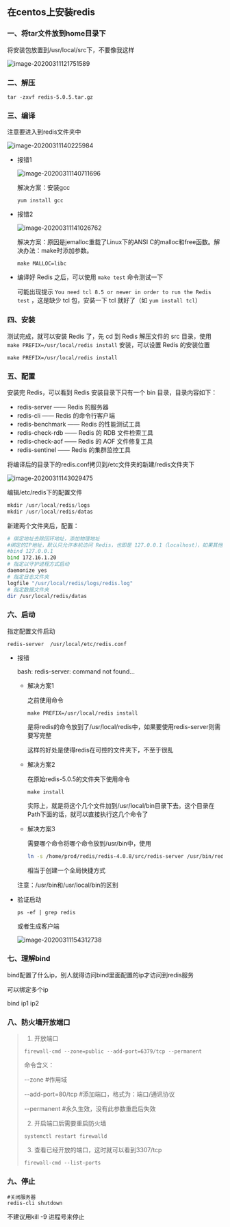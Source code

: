 ## 在centos上安装redis

### 一、将tar文件放到home目录下

将安装包放置到/usr/local/src下，不要像我这样

![image-20200311121751589](C:\Users\lenovo\AppData\Roaming\Typora\typora-user-images\image-20200311121751589.png)

### 二、解压

```
tar -zxvf redis-5.0.5.tar.gz
```

### 三、编译

注意要进入到redis文件夹中

![image-20200311140225984](C:\Users\lenovo\AppData\Roaming\Typora\typora-user-images\image-20200311140225984.png)

+ 报错1

  ![image-20200311140711696](C:\Users\lenovo\AppData\Roaming\Typora\typora-user-images\image-20200311140711696.png)

  解决方案：安装gcc

  ``` 
  yum install gcc
  ```

+ 报错2

  ![image-20200311141026762](C:\Users\lenovo\AppData\Roaming\Typora\typora-user-images\image-20200311141026762.png)

  解决方案：原因是jemalloc重载了Linux下的ANSI C的malloc和free函数。解决办法：make时添加参数。

  ``` 
  make MALLOC=libc
  ```

+ 编译好 Redis 之后，可以使用 `make test` 命令测试一下

  可能出现提示 `You need tcl 8.5 or newer in order to run the Redis test` ，这是缺少 tcl 包，安装一下 tcl 就好了（如 `yum install tcl`）

### 四、安装

测试完成，就可以安装 Redis 了，先 cd 到 Redis 解压文件的 src 目录，使用 `make PREFIX=/usr/local/redis install` 安装，可以设置 Redis 的安装位置



``` 
make PREFIX=/usr/local/redis install
```

### 五、配置

安装完 Redis，可以看到 Redis 安装目录下只有一个 bin 目录，目录内容如下：

- redis-server —— Redis 的服务器
- redis-cli —— Redis 的命令行客户端
- redis-benchmark —— Redis 的性能测试工具
- redis-check-rdb —— Redis 的 RDB 文件检索工具
- redis-check-aof —— Redis 的 AOF 文件修复工具
- redis-sentinel —— Redis 的集群监控工具

将编译后的目录下的redis.conf拷贝到/etc文件夹的新建/redis文件夹下

![image-20200311143029475](C:\Users\lenovo\AppData\Roaming\Typora\typora-user-images\image-20200311143029475.png)

编辑/etc/redis下的配置文件

```csharp
mkdir /usr/local/redis/logs
mkdir /usr/local/redis/datas
```

新建两个文件夹后，配置：

```bash
# 绑定地址去除回环地址，添加物理地址
#绑定的IP地址，默认只允许本机访问 Redis，也即是 127.0.0.1（localhost），如果其他IP也想访问，可以将 bind 127.0.0.1 改为 bind 指定的IP地址，IP 地址设置成 0.0.0.0 表示允许任何IP访问，但这样做不安全
#bind 127.0.0.1
bind 172.16.1.20
# 指定以守护进程方式启动
daemonize yes
# 指定日志文件夹
logfile "/usr/local/redis/logs/redis.log"
# 指定数据文件夹
dir /usr/local/redis/datas
```

### 六、启动

指定配置文件启动

``` 
redis-server  /usr/local/etc/redis.conf 
```

+ 报错

  bash: redis-server: command not found...

  + 解决方案1

    之前使用命令

    ``` 
    make PREFIX=/usr/local/redis install
    ```

    是将redis的命令放到了/usr/local/redis中，如果要使用redis-server则需要写完整

    这样的好处是使得redis在可控的文件夹下，不至于很乱

  + 解决方案2

    在原始redis-5.0.5的文件夹下使用命令

    ``` 
    make install
    ```

    实际上，就是将这个几个文件加到/usr/local/bin目录下去。这个目录在Path下面的话，就可以直接执行这几个命令了

  + 解决方案3

    需要哪个命令将哪个命令放到/usr/bin中，使用

    ``` bash
    ln -s /home/prod/redis/redis-4.0.8/src/redis-server /usr/bin/redis-server
    ```

    相当于创建一个全局快捷方式

  注意：/usr/bin和/usr/local/bin的区别

+ 验证启动

  ``` 
  ps -ef | grep redis
  ```

  或者生成客户端

  ![image-20200311154312738](C:\Users\lenovo\AppData\Roaming\Typora\typora-user-images\image-20200311154312738.png)

### 七、理解bind

bind配置了什么ip，别人就得访问bind里面配置的ip才访问到redis服务

可以绑定多个ip

bind ip1 ip2

### 八、防火墙开放端口

> 1. 开放端口
>
> ```shell
> firewall-cmd --zone=public --add-port=6379/tcp --permanent
> ```
>
> 命令含义：
>
> --zone #作用域
>
> --add-port=80/tcp  #添加端口，格式为：端口/通讯协议
>
> --permanent  #永久生效，没有此参数重启后失效
>
> 2. 开启端口后需要重启防火墙
>
> ```shell
> systemctl restart firewalld
> ```
>
> 3. 查看已经开放的端口，这时就可以看到3307/tcp
>
> ```shell
> firewall-cmd --list-ports
> ```

### 九、停止

``` 
#关闭服务器
redis-cli shutdown
```

不建议用kill -9 进程号来停止